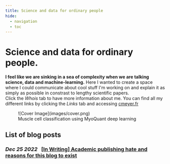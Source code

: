 ```yaml
---
title: Science and data for ordinary people
hide:
  - navigation
  - toc
---
```


# Science and data for ordinary people.

**I feel like we are sinking in a sea of complexity when we are talking science, data and machine-learning.** Here I wanted to create a space where I could communicate about cool stuff I'm working on and explain it as simply as possible in constrast to lengthy scientific papers.  
Click the _Whois_ tab to have more information about me. You can find all my different links by clicking the _Links_ tab and accessing [cmeyer.fr](https://cmeyer.fr)

<figure markdown>
![Cover Image](images/cover.png)
  <figcaption>Muscle cell classification using MyoQuant deep learning</figcaption>
</figure>

## **List of blog posts**

### _Dec 25 2022_&ensp; [[In Writing] Academic publishing hate and reasons for this blog to exist](posts/20221225-Why.md)
